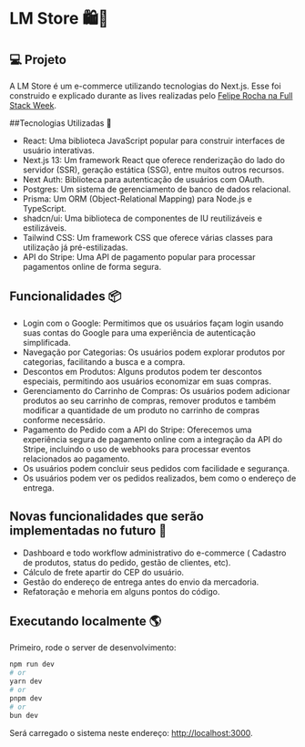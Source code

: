 # LM Store 🛍️🛒

## 💻 Projeto

A LM Store é um e-commerce utilizando tecnologias do Next.js.
Esse foi construido e explicado durante as lives realizadas pelo [Felipe Rocha na Full Stack Week](https://github.com/felipemotarocha/fullstackweek-store). 

##Tecnologias Utilizadas 🚀

 - React: Uma biblioteca JavaScript popular para construir interfaces de usuário interativas.
 - Next.js 13: Um framework React que oferece renderização do lado do servidor (SSR), geração estática (SSG), entre muitos outros recursos.
 - Next Auth: Biblioteca para autenticação de usuários com OAuth.
 - Postgres: Um sistema de gerenciamento de banco de dados relacional.
 - Prisma: Um ORM (Object-Relational Mapping) para Node.js e TypeScript.
 - shadcn/ui: Uma biblioteca de componentes de IU reutilizáveis e estilizáveis.
 - Tailwind CSS: Um framework CSS que oferece várias classes para utilização já pré-estilizadas.
 - API do Stripe: Uma API de pagamento popular para processar pagamentos online de forma segura.

## Funcionalidades 📦

 - Login com o Google: Permitimos que os usuários façam login usando suas contas do Google para uma experiência de autenticação simplificada.
 - Navegação por Categorias: Os usuários podem explorar produtos por categorias, facilitando a busca e a compra.
 - Descontos em Produtos: Alguns produtos podem ter descontos especiais, permitindo aos usuários economizar em suas compras.
 - Gerenciamento do Carrinho de Compras: Os usuários podem adicionar produtos ao seu carrinho de compras, remover produtos e também modificar a quantidade de um produto no carrinho de compras conforme necessário.
 - Pagamento do Pedido com a API do Stripe: Oferecemos uma experiência segura de pagamento online com a integração da API do Stripe, incluindo o uso de webhooks para processar eventos relacionados ao pagamento. 
 - Os usuários podem concluir seus pedidos com facilidade e segurança.
 - Os usuários podem ver os pedidos realizados, bem como o endereço de entrega.

## Novas funcionalidades que serão implementadas no futuro 🧭

 - Dashboard e todo workflow administrativo do e-commerce ( Cadastro de produtos, status do pedido, gestão de clientes, etc).
 - Cálculo de frete apartir do CEP do usuário.
 - Gestão do endereço de entrega antes do envio da mercadoria.
 - Refatoração e mehoria em alguns pontos do código.

## Executando localmente 🌎

Primeiro, rode o server de desenvolvimento:

```bash
npm run dev
# or
yarn dev
# or
pnpm dev
# or
bun dev
```

Será carregado o sistema neste endereço: [http://localhost:3000](http://localhost:3000).



